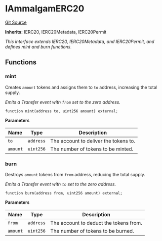# IAmmalgamERC20
[Git Source](https://github.com/Ammalgam-Protocol/core-v1/blob/04a3f1fa0f3d490fb4de634cc2e3c4a82c163e7a/contracts/interfaces/tokens/IAmmalgamERC20.sol)

**Inherits:**
IERC20, IERC20Metadata, IERC20Permit

*This interface extends IERC20, IERC20Metadata, and IERC20Permit, and defines mint and burn functions.*


## Functions
### mint

Creates `amount` tokens and assigns them to `to` address, increasing the total supply.

*Emits a Transfer event with `from` set to the zero address.*


```solidity
function mint(address to, uint256 amount) external;
```
**Parameters**

|Name|Type|Description|
|----|----|-----------|
|`to`|`address`|The account to deliver the tokens to.|
|`amount`|`uint256`|The number of tokens to be minted.|


### burn

Destroys `amount` tokens from `from` address, reducing the total supply.

*Emits a Transfer event with `to` set to the zero address.*


```solidity
function burn(address from, uint256 amount) external;
```
**Parameters**

|Name|Type|Description|
|----|----|-----------|
|`from`|`address`|The account to deduct the tokens from.|
|`amount`|`uint256`|The number of tokens to be burned.|



